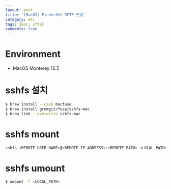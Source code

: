 ```yaml
---
layout: post
title: '[MacOS] Finder에서 SFTP 연결'
category: etc
tags: [mac, sftp]
comments: true
---
```


# Environment
- MacOS Monterey 12.5

# sshfs 설치

```sh
$ brew install --cask macfuse
$ brew install gromgit/fuse/sshfs-mac
$ brew link --overwrite sshfs-mac
```

# sshfs mount

```sh
sshfs <REMOTE_USER_NAME>@<REMOTE_IP_ADDRESS>:<REMOTE_PATH> <LOCAL_PATH> -p <REMOTE_PORT> -ovolname=<VOLUME_NAME>
```

# sshfs umount

```sh
$ umount -f <LOCAL_PATH>
```